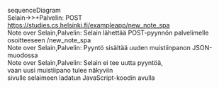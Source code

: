 sequenceDiagram<br>
    Selain->>+Palvelin: POST https://studies.cs.helsinki.fi/exampleapp/new_note_spa<br>
    Note over Selain,Palvelin: Selain lähettää POST-pyynnön palvelimelle osoitteeseen /new_note_spa<br>
    Note over Selain,Palvelin: Pyyntö sisältää uuden muistiinpanon JSON-muodossa<br>
    Note over Selain,Palvelin: Selain ei tee uutta pyyntöä,<br/> vaan uusi muistiipano tulee näkyviin <br/>sivulle selaimeen ladatun JavaScript-koodin avulla